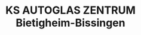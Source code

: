 ---
title: "KS AUTOGLAS ZENTRUM Bietigheim-Bissingen"
url: /bietigheim-bissingen/ks-autoglas-zentrum-bietigheim-bissingen/
shop: Autowerkstatt
---